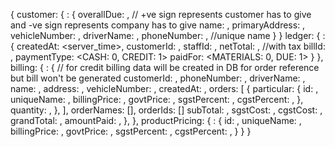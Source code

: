 {
  customer: {
    <customer-id>: {
      overallDue: <double>, // +ve sign represents customer has to give and -ve sign represents company has to give
      name: <string>,
      primaryAddress: <string>,
      vehicleNumber: <string>,
      driverName: <string>,
      phoneNumber: <string>, //unique name
    }
  }
  ledger: {
    <ledger-id>: {
      createdAt: <server_time>,
      customerId: <customer-id>,
      staffId: <user-id>,
      netTotal: <number>, //with tax
      billId: <bill-id>,
      paymentType: <CASH: 0, CREDIT: 1>
      paidFor: <MATERIALS: 0, DUE: 1>
    }
  },
  billing: {
    <bill-id>: { // for credit billing data will be created in DB for order reference but bill won't be generated
      customerId: <customer-id>,
      phoneNumber: <string>,
      driverName: <string>,
      name: <string>,
      address: <string>,
      vehicleNumber: <string>,
      createdAt: <timestamp>,
      orders: [
        {
          particular: {
            id: <product-id>,
            uniqueName: <string>,
            billingPrice: <string>,
            govtPrice: <string>,
            sgstPercent: <number>,
            cgstPercent: <number>,
          },
          quantity: <number>,
        },
      ],
      orderNames: [<productUniqueName>],
      orderIds: [<order-id>]
      subTotal: <number>, 
      sgstCost: <number>,
      cgstCost: <number>,
      grandTotal: <number>,
      amountPaid: <number>,
    },
  },
  productPricing: {
    <product-id>: {
      id: <product-id>,
      uniqueName: <string>,
      billingPrice: <string>,
      govtPrice: <string>,
      sgstPercent: <number>,
      cgstPercent: <number>,
    }
  }
}